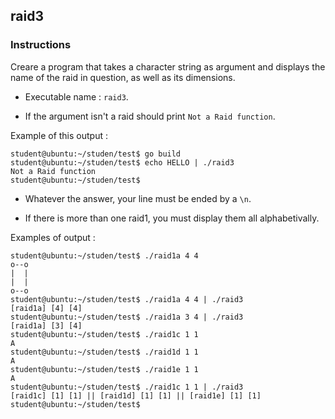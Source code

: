 ## raid3

### Instructions

Creare a program that takes a character string as argument and displays the name of the raid in question, as well as its dimensions.

- Executable name : `raid3`.

- If the argument isn't a raid should print `Not a Raid function`.

Example of this output :

```console
student@ubuntu:~/studen/test$ go build
student@ubuntu:~/studen/test$ echo HELLO | ./raid3
Not a Raid function
student@ubuntu:~/studen/test$
```

- Whatever the answer, your line must be ended by a `\n`.

- If there is more than one raid1, you must display them all alphabetivally.

Examples of output :

```console
student@ubuntu:~/studen/test$ ./raid1a 4 4
o--o
|  |
|  |
o--o
student@ubuntu:~/studen/test$ ./raid1a 4 4 | ./raid3
[raid1a] [4] [4]
student@ubuntu:~/studen/test$ ./raid1a 3 4 | ./raid3
[raid1a] [3] [4]
student@ubuntu:~/studen/test$ ./raid1c 1 1
A
student@ubuntu:~/studen/test$ ./raid1d 1 1
A
student@ubuntu:~/studen/test$ ./raid1e 1 1
A
student@ubuntu:~/studen/test$ ./raid1c 1 1 | ./raid3
[raid1c] [1] [1] || [raid1d] [1] [1] || [raid1e] [1] [1]
student@ubuntu:~/studen/test$
```